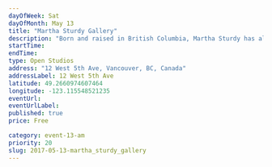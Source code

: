 ```yaml
---
dayOfWeek: Sat
dayOfMonth: May 13
title: "Martha Sturdy Gallery"
description: "Born and raised in British Columbia, Martha Sturdy has always been inspired and guided by the elements. Materials such as resin, brass, steel, and salvaged cedar find expression in her work.  As a graduate of sculpture from Emily Carr University (1978), Martha’s focus today is on three-dimensional fine art and sculpture. Martha’s studio also provides sophisticated custom furniture, accessories and artworks for clients including Louis Vuitton, Saks Fifth Avenue, Four Seasons, Jennifer Post and Holly Hunt. Martha’s open studio will display a range of her art, sculpture, furniture and accessories. We will share an overview of Martha’s inspiration and successes from her 40 years of experience, as well as an insight into our production processes."
startTime: 
endTime: 
type: Open Studios
address: "12 West 5th Ave, Vancouver, BC, Canada"
addressLabel: 12 West 5th Ave
latitude: 49.2660974607464
longitude: -123.115548521235
eventUrl: 
eventUrlLabel: 
published: true
price: Free

category: event-13-am
priority: 20
slug: 2017-05-13-martha_sturdy_gallery
---
```

